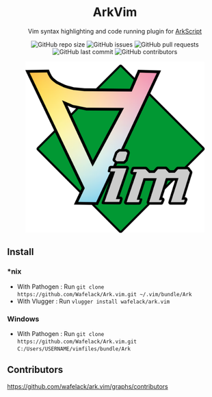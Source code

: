 

<div align="center">
  
  ﻿<h1> ArkVim </h1>
  
  Vim syntax highlighting and code running plugin for [ArkScript](https://github.com/ArkScript-lang/Ark)
  
![GitHub repo size](https://img.shields.io/github/repo-size/wafelack/ark.vim?style=flat-square)
![GitHub issues](https://img.shields.io/github/issues/wafelack/ark.vim?style=flat-square)
![GitHub pull requests](https://img.shields.io/github/issues-pr/wafelack/ark.vim?color=critical&style=flat-square)
![GitHub last commit](https://img.shields.io/github/last-commit/wafelack/ark.vim?color=informational&label=Last%20update%20%3A&style=flat-square)
![GitHub contributors](https://img.shields.io/github/contributors/wafelack/ark.vim?color=issue&style=flat-square)
  
</div>

<div align="center">
<img src="assets/arkvim.png" height="400" alt="arkvim" />
</div>

## Install

### *nix

- With Pathogen : Run `git clone https://github.com/Wafelack/Ark.vim.git ~/.vim/bundle/Ark`
- With Vlugger  : Run `vlugger install wafelack/ark.vim`

### Windows

- With Pathogen : Run `git clone https://github.com/Wafelack/Ark.vim.git C:/Users/USERNAME/vimfiles/bundle/Ark` 

## Contributors

https://github.com/wafelack/ark.vim/graphs/contributors

